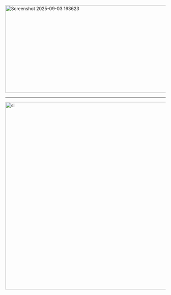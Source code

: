 <img width="784" height="276" alt="Screenshot 2025-09-03 163623" src="https://github.com/user-attachments/assets/ec46b54c-d862-4929-a37d-0299f908263b" />

---

<img width="792" height="591" alt="sl" src="https://github.com/user-attachments/assets/dda82863-dd3b-4983-b5d8-d7d094719b7b" />


